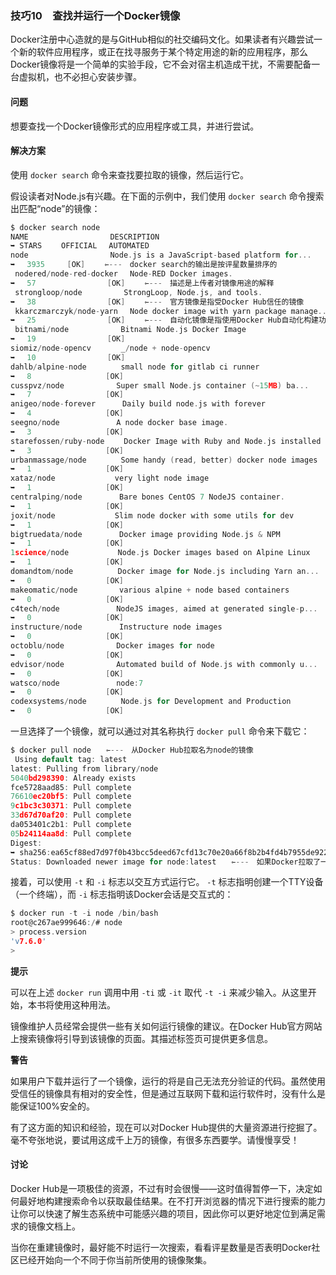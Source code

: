 ### 技巧10　查找并运行一个Docker镜像

Docker注册中心造就的是与GitHub相似的社交编码文化。如果读者有兴趣尝试一个新的软件应用程序，或正在找寻服务于某个特定用途的新的应用程序，那么Docker镜像将是一个简单的实验手段，它不会对宿主机造成干扰，不需要配备一台虚拟机，也不必担心安装步骤。

#### 问题

想要查找一个Docker镜像形式的应用程序或工具，并进行尝试。

#### 解决方案

使用 `docker search` 命令来查找要拉取的镜像，然后运行它。

假设读者对Node.js有兴趣。在下面的示例中，我们使用 `docker search` 命令搜索出匹配“node”的镜像：

```c
$ docker search node
NAME　　　　　　　　　　　DESCRIPTION
➥ STARS　　 OFFICIAL　 AUTOMATED
node　　　　　　　　　　　Node.js is a JavaScript-based platform for...
➥　 3935　　　[OK] 　　⇽---　docker search的输出是按评星数量排序的
 nodered/node-red-docker　 Node-RED Docker images.
➥　 57　　　　　　　　　 [OK] 　　⇽---　描述是上传者对镜像用途的解释
 strongloop/node　　　　　 StrongLoop, Node.js, and tools.
➥　 38　　　　　　　　　 [OK] 　　⇽---　官方镜像是指受Docker Hub信任的镜像
 kkarczmarczyk/node-yarn　 Node docker image with yarn package manage...
➥　 25　　　　　　　　　 [OK] 　　⇽---　自动化镜像是指使用Docker Hub自动化构建功能构建的镜像
 bitnami/node　　　　　　　Bitnami Node.js Docker Image
➥　 19　　　　　　　　　 [OK]
siomiz/node-opencv　　　　_/node + node-opencv
➥　 10　　　　　　　　　 [OK]
dahlb/alpine-node　　　　 small node for gitlab ci runner
➥　 8　　　　　　　　　　[OK]
cusspvz/node　　　　　　　Super small Node.js container (~15MB) ba...
➥　 7　　　　　　　　　　[OK]
anigeo/node-forever　　　 Daily build node.js with forever
➥　 4　　　　　　　　　　[OK]
seegno/node　　　　　　　 A node docker base image.
➥　 3　　　　　　　　　　[OK]
starefossen/ruby-node　　 Docker Image with Ruby and Node.js installed
➥　 3　　　　　　　　　　[OK]
urbanmassage/node　　　　 Some handy (read, better) docker node images
➥　 1　　　　　　　　　　[OK]
xataz/node　　　　　　　　very light node image
➥　 1　　　　　　　　　　[OK]
centralping/node　　　　　Bare bones CentOS 7 NodeJS container.
➥　 1　　　　　　　　　　[OK]
joxit/node　　　　　　　　Slim node docker with some utils for dev
➥　 1　　　　　　　　　　[OK]
bigtruedata/node　　　　　Docker image providing Node.js & NPM
➥　 1　　　　　　　　　　[OK]
1science/node　　　　　　 Node.js Docker images based on Alpine Linux
➥　 1　　　　　　　　　　[OK]
domandtom/node　　　　　　Docker image for Node.js including Yarn an...
➥　 0　　　　　　　　　　[OK]
makeomatic/node　　　　　 various alpine + node based containers
➥　 0　　　　　　　　　　[OK]
c4tech/node　　　　　　　 NodeJS images, aimed at generated single-p...
➥　 0　　　　　　　　　　[OK]
instructure/node　　　　　Instructure node images
➥　 0　　　　　　　　　　[OK]
octoblu/node　　　　　　　Docker images for node
➥　 0　　　　　　　　　　[OK]
edvisor/node　　　　　　　Automated build of Node.js with commonly u...
➥　 0　　　　　　　　　　[OK]
watsco/node　　　　　　　 node:7
➥　 0　　　　　　　　　　[OK]
codexsystems/node　　　　 Node.js for Development and Production
➥　 0　　　　　　　　　　[OK]
```

一旦选择了一个镜像，就可以通过对其名称执行 `docker pull` 命令来下载它：

```c
$ docker pull node　　⇽---　从Docker Hub拉取名为node的镜像
 Using default tag: latest
latest: Pulling from library/node
5040bd298390: Already exists
fce5728aad85: Pull complete
76610ec20bf5: Pull complete
9c1bc3c30371: Pull complete
33d67d70af20: Pull complete
da053401c2b1: Pull complete
05b24114aa8d: Pull complete
Digest:
➥ sha256:ea65cf88ed7d97f0b43bcc5deed67cfd13c70e20a66f8b2b4fd4b7955de92297
Status: Downloaded newer image for node:latest　　⇽---　如果Docker拉取了一个新的镜像（与之相对的是说明没有比已有镜像更新的版本），会显示这条信息。读者看到的输出可能会有所不同
```

接着，可以使用 `-t` 和 `-i` 标志以交互方式运行它。 `-t` 标志指明创建一个TTY设备（一个终端），而 `-i` 标志指明该Docker会话是交互式的：

```c
$ docker run -t -i node /bin/bash
root@c267ae999646:/# node
> process.version
'v7.6.0'
>
```



**提示**

可以在上述 `docker run` 调用中用 `-ti` 或 `-it` 取代 `-t -i` 来减少输入。从这里开始，本书将使用这种用法。



镜像维护人员经常会提供一些有关如何运行镜像的建议。在Docker Hub官方网站上搜索镜像将引导到该镜像的页面。其描述标签页可提供更多信息。



**警告**

如果用户下载并运行了一个镜像，运行的将是自己无法充分验证的代码。虽然使用受信任的镜像具有相对的安全性，但是通过互联网下载和运行软件时，没有什么是能保证100%安全的。



有了这方面的知识和经验，现在可以对Docker Hub提供的大量资源进行挖掘了。毫不夸张地说，要试用这成千上万的镜像，有很多东西要学。请慢慢享受！

#### 讨论

Docker Hub是一项极佳的资源，不过有时会很慢——这时值得暂停一下，决定如何最好地构建搜索命令以获取最佳结果。在不打开浏览器的情况下进行搜索的能力让你可以快速了解生态系统中可能感兴趣的项目，因此你可以更好地定位到满足需求的镜像文档上。

当你在重建镜像时，最好能不时运行一次搜索，看看评星数量是否表明Docker社区已经开始向一个不同于你当前所使用的镜像聚集。

